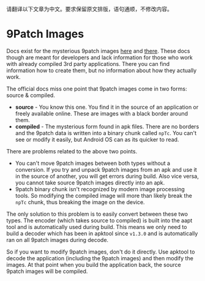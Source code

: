 请翻译以下文章为中文。要求保留原文排版，语句通顺，不修改内容。

# 9Patch Images

Docs exist for the mysterious 9patch images [here](https://developer.android.com/guide/topics/graphics/2d-graphics.html#nine-patch) and [there](https://developer.android.com/tools/help/draw9patch.html). These docs though are meant for developers and lack information for those who work with already compiled 3rd party applications. There you can find information how to create them, but no information about how they actually work.

The official docs miss one point that 9patch images come in two forms: source & compiled.

- **source** - You know this one. You find it in the source of an application or freely available online. These are images with a black border around them.
- **compiled** - The mysterious form found in apk files. There are no borders and the 9patch data is written into a binary chunk called `npTc`. You can't see or modify it easily, but Android OS can as its quicker to read.

There are problems related to the above two points.

- You can't move 9patch images between both types without a conversion. If you try and unpack 9patch images from an apk and use it in the source of another, you will get errors during build. Also vice versa, you cannot take source 9patch images directly into an apk.
- 9patch binary chunk isn't recognized by modern image processing tools. So modifying the compiled image will more than likely break the `npTc` chunk, thus breaking the image on the device.

The only solution to this problem is to easily convert between these two types. The encoder (which takes source to compiled) is built into the aapt tool and is automatically used during build. This means we only need to build a decoder which has been in apktool since `v1.3.0` and is automatically ran on all 9patch images during decode.

So if you want to modify 9patch images, don't do it directly. Use apktool to decode the application (including the 9patch images) and then modify the images. At that point when you build the application back, the source 9patch images will be compiled.